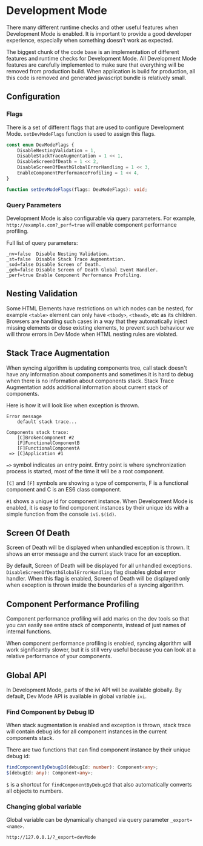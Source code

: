 # Development Mode

There many different runtime checks and other useful features when Development Mode is enabled. It is important to
provide a good developer experience, especially when something doesn't work as expected.

The biggest chunk of the code base is an implementation of different features and runtime checks for Development Mode.
All Development Mode features are carefully implemented to make sure that everything will be removed from
production build. When application is build for production, all this code is removed and generated javascript bundle is
relatively small.

## Configuration

### Flags

There is a set of different flags that are used to configure Development Mode. `setDevModeFlags` function is used to
assign this flags.

```ts
const enum DevModeFlags {
    DisableNestingValidation = 1,
    DisableStackTraceAugmentation = 1 << 1,
    DisableScreenOfDeath = 1 << 2,
    DisableScreenOfDeathGlobalErrorHandling = 1 << 3,
    EnableComponentPerformanceProfiling = 1 << 4,
}

function setDevModeFlags(flags: DevModeFlags): void;
```

### Query Parameters

Development Mode is also configurable via query parameters. For example, `http://example.com?_perf=true` will
enable component performance profiling.

Full list of query parameters:

```
_nv=false  Disable Nesting Validation.
_st=false  Disable Stack Trace Augmentation.
_sod=false Disable Screen of Death.
_geh=false Disable Screen of Death Global Event Handler.
_perf=true Enable Component Performance Profiling.
```

## Nesting Validation

Some HTML Elements have restrictions on which nodes can be nested, for example `<table>` element can only have
`<tbody>`, `<thead>`, etc as its children. Browsers are handling such cases in a way that they automatically inject
missing elements or close existing elements, to prevent such behaviour we will throw errors in Dev Mode when
HTML nesting rules are violated.

## Stack Trace Augmentation

When syncing algorithm is updating components tree, call stack doesn't have any information about components and
sometimes it is hard to debug when there is no information about components stack. Stack Trace Augmentation adds
additional information about current stack of components.

Here is how it will look like when exception is thrown.

```
Error message
    default stack trace...

Components stack trace:
    [C]BrokenComponent #2
    [F]FunctionalComponentB
    [F]FunctionalComponentA
 => [C]Application #1
```

`=>` symbol indicates an entry point. Entry point is where synchronization process is started, most of the time it will
be a root component.

`[C]` and `[F]` symbols are showing a type of components, F is a functional component and C is an ES6 class component.

`#1` shows a unique id for component instance. When Development Mode is enabled, it is easy to find component
instances by their unique ids with a simple function from the console `ivi.$(id)`.

## Screen Of Death

Screen of Death will be displayed when unhandled exception is thrown. It shows an error message and the current stack
trace for an exception.

By default, Screen of Death will be displayed for all unhandled exceptions. `DisableScreenOfDeathGlobalErrorHandling`
flag disables global error handler. When this flag is enabled, Screen of Death will be displayed only when exception is
thrown inside the boundaries of a syncing algorithm.

## Component Performance Profiling

Component performance profiling will add marks on the dev tools so that you can easily see entire stack of components,
instead of just names of internal functions.

When component performance profiling is enabled, syncing algorithm will work significantly slower, but it is still
very useful because you can look at a relative performance of your components.

## Global API

In Development Mode, parts of the ivi API will be available globally. By default, Dev Mode API is available in global
variable `ivi`.

### Find Component by Debug ID

When stack augmentation is enabled and exception is thrown, stack trace will contain debug ids for all component
instances in the current components stack.

There are two functions that can find component instance by their unique debug id:

```ts
findComponentByDebugId(debugId: number): Component<any>;
$(debugId: any): Component<any>;
```

`$` is a shortcut for `findComponentByDebugId` that also automatically converts all objects to numbers.

### Changing global variable

Global variable can be dynamically changed via query parameter `_export=<name>`.

```
http://127.0.0.1/?_export=devMode
```

